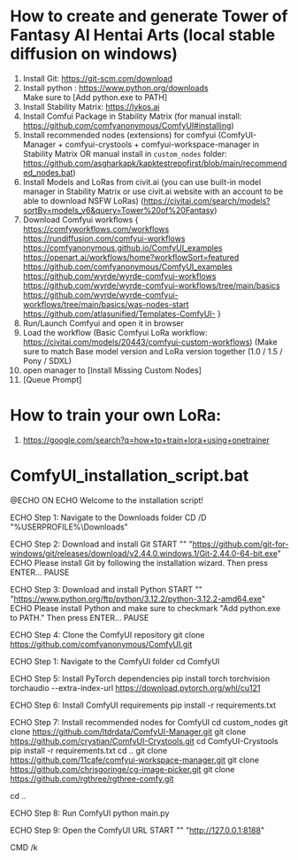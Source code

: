 # How to create and generate Tower of Fantasy AI Hentai Arts (local stable diffusion on windows)
01. Install Git: https://git-scm.com/download
02. Install python : https://www.python.org/downloads \
   Make sure to [Add python.exe to PATH]
03. Install Stability Matrix: https://lykos.ai
04. Install Comfui Package in Stability Matrix (for manual install: https://github.com/comfyanonymous/ComfyUI#installing)
05. Install recommended nodes (extensions) for comfyui (ComfyUI-Manager + comfyui-crystools + comfyui-workspace-manager in Stability Matrix OR manual install in ```custom_nodes``` folder: https://github.com/asgharkapk/kapktestrepofirst/blob/main/recommended_nodes.bat)
06. Install Models and LoRas from civit.ai (you can use built-in model manager in Stability Matrix or use civit.ai website with an account to be able to download NSFW LoRas) (https://civitai.com/search/models?sortBy=models_v6&query=Tower%20of%20Fantasy)
07. Download Comfyui workflows { \
   https://comfyworkflows.com/workflows \
   https://rundiffusion.com/comfyui-workflows \
   https://comfyanonymous.github.io/ComfyUI_examples \
   https://openart.ai/workflows/home?workflowSort=featured \
   https://github.com/comfyanonymous/ComfyUI_examples \
   https://github.com/wyrde/wyrde-comfyui-workflows \
   https://github.com/wyrde/wyrde-comfyui-workflows/tree/main/basics \
   https://github.com/wyrde/wyrde-comfyui-workflows/tree/main/basics/was-nodes-start \
   https://github.com/atlasunified/Templates-ComfyUI- }
08. Run/Launch Comfyui and open it in browser
09. Load the workflow (Basic Comfyui LoRa workflow: https://civitai.com/models/20443/comfyui-custom-workflows)
    (Make sure to match Base model version and LoRa version together (1.0 / 1.5 / Pony / SDXL)
11. open manager to [Install Missing Custom Nodes]
12. [Queue Prompt]

# How to train your own LoRa:
1. https://google.com/search?q=how+to+train+lora+using+onetrainer

# ComfyUI_installation_script.bat
@ECHO ON
ECHO Welcome to the installation script!

ECHO Step 1: Navigate to the Downloads folder
CD /D "%USERPROFILE%\Downloads"

ECHO Step 2: Download and install Git
START "" "https://github.com/git-for-windows/git/releases/download/v2.44.0.windows.1/Git-2.44.0-64-bit.exe"
ECHO Please install Git by following the installation wizard. Then press ENTER...
PAUSE

ECHO Step 3: Download and install Python
START "" "https://www.python.org/ftp/python/3.12.2/python-3.12.2-amd64.exe"
ECHO Please install Python and make sure to checkmark "Add python.exe to PATH." Then press ENTER...
PAUSE

ECHO Step 4: Clone the ComfyUI repository
git clone https://github.com/comfyanonymous/ComfyUI.git

ECHO Step 1: Navigate to the ComfyUI folder
cd ComfyUI

ECHO Step 5: Install PyTorch dependencies
pip install torch torchvision torchaudio --extra-index-url https://download.pytorch.org/whl/cu121

ECHO Step 6: Install ComfyUI requirements
pip install -r requirements.txt

ECHO Step 7: Install recommended nodes for ComfyUI
cd custom_nodes
git clone https://github.com/ltdrdata/ComfyUI-Manager.git
git clone https://github.com/crystian/ComfyUI-Crystools.git
cd ComfyUI-Crystools
pip install -r requirements.txt
cd ..
git clone https://github.com/11cafe/comfyui-workspace-manager.git
git clone https://github.com/chrisgoringe/cg-image-picker.git
git clone https://github.com/rgthree/rgthree-comfy.git

cd ..

ECHO Step 8: Run ComfyUI
python main.py

ECHO Step 9: Open the ComfyUI URL
START "" "http://127.0.0.1:8188"

CMD /k
